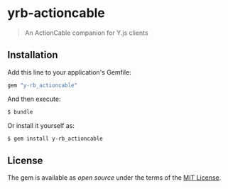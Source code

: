 # yrb-actioncable

> An ActionCable companion for Y.js clients

## Installation

Add this line to your application's Gemfile:

```ruby
gem "y-rb_actioncable"
```

And then execute:

```bash
$ bundle
```

Or install it yourself as:

```bash
$ gem install y-rb_actioncable
```

## License

The gem is available as *open source* under the terms of the
[MIT License](https://opensource.org/licenses/MIT).
